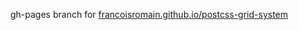 gh-pages branch for [francoisromain.github.io/postcss-grid-system](http://francoisromain.github.io/postcss-grid-system/)